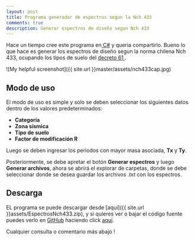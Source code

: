 ```yaml
---
layout: post
title: Programa generador de espectros segun la Nch 433
comments: true
description: Generar espectros de diseño segun Nch 433
---
```


Hace un tiempo cree este programa en[ C#](http://es.wikipedia.org/wiki/C_Sharp) y queria compartirlo.
Bueno lo que hace es generar los espectros de diseño segun la norma chilena Nch 433, ocupando los tipos de suelo del [decreto 61 ](http://www.leychile.cl/Navegar?idNorma=1034101).

![My helpful screenshot]({{ site.url }}master/assets/nch433cap.jpg)




## Modo de uso

El modo de uso es simple y  solo se deben seleccionar los siguientes datos dentro de los valores predeterminados:

- **Categoría**
- **Zona sísmica**
- **Tipo de suelo**
- **Factor de modificación R**

Luego se deben ingresar los periodos con mayor masa asociada, **Tx** y **Ty**.

Posteriormente, se debe  apretar el botón **Generar espectros** y luego **Generar archivos**, ahora se abrirá el explorar de carpetas, donde se debe seleccionar donde se desea guardar los archivos *.txt* con los espectros.


## Descarga
EL programa  se puede descargar desde [aquí]({{ site.url }}assets/EspectrosNch433.zip),
y si quieres ver o bajar el código fuente puedes verlo en [GitHub](https://github.com) haciendo click [aquí](https://github.com/benjad/espectrosNch433).

Cualquier consulta o comentario más abajo !
